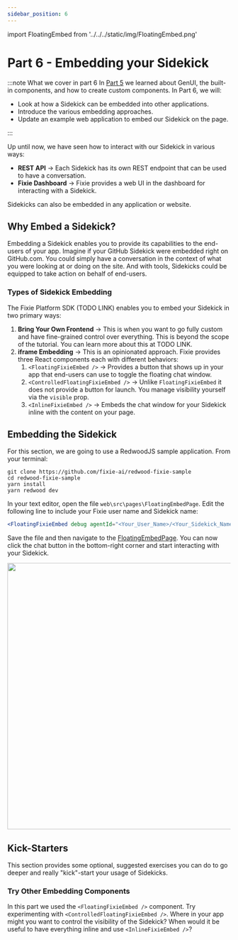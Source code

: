 ```yaml
---
sidebar_position: 6
---
```


import FloatingEmbed from '../../../static/img/FloatingEmbed.png'

# Part 6 - Embedding your Sidekick

:::note What we cover in part 6
In [Part 5](./part5-genUI) we learned about GenUI, the built-in components, and how to create custom components. In Part 6, we will:

- Look at how a Sidekick can be embedded into other applications.
- Introduce the various embedding approaches.
- Update an example web application to embed our Sidekick on the page.

:::

Up until now, we have seen how to interact with our Sidekick in various ways:

- **REST API** → Each Sidekick has its own REST endpoint that can be used to have a conversation.
- **Fixie Dashboard** -> Fixie provides a web UI in the dashboard for interacting with a Sidekick.

Sidekicks can also be embedded in any application or website.

## Why Embed a Sidekick?

Embedding a Sidekick enables you to provide its capabilities to the end-users of your app. Imagine if your GitHub Sidekick were embedded right on GitHub.com. You could simply have a conversation in the context of what you were looking at or doing on the site. And with tools, Sidekicks could be equipped to take action on behalf of end-users.

### Types of Sidekick Embedding

The Fixie Platform SDK (TODO LINK) enables you to embed your Sidekick in two primary ways:

1. **Bring Your Own Frontend** → This is when you want to go fully custom and have fine-grained control over everything. This is beyond the scope of the tutorial. You can learn more about this at TODO LINK.
1. **iframe Embedding** → This is an opinionated approach. Fixie provides three React components each with different behaviors:
   1. `<FloatingFixieEmbed />` → Provides a button that shows up in your app that end-users can use to toggle the floating chat window.
   1. `<ControlledFloatingFixieEmbed />` → Unlike `FloatingFixieEmbed` it does not provide a button for launch. You manage visibility yourself via the `visible` prop.
   1. `<InlineFixieEmbed />` → Embeds the chat window for your Sidekick inline with the content on your page.

## Embedding the Sidekick

For this section, we are going to use a RedwoodJS sample application. From your terminal:

```terminal
git clone https://github.com/fixie-ai/redwood-fixie-sample
cd redwood-fixie-sample
yarn install
yarn redwood dev
```

In your text editor, open the file `web\src\pages\FloatingEmbedPage`. Edit the following line to include your Fixie user name and Sidekick name:

```jsx
<FloatingFixieEmbed debug agentId="<Your_User_Name>/<Your_Sidekick_Name>" />
```

Save the file and then navigate to the [FloatingEmbedPage](http://localhost:8910/floating-embed). You can now click the chat button in the bottom-right corner and start interacting with your Sidekick.

<img src={FloatingEmbed} alt="" width="600"/>

## Kick-Starters

This section provides some optional, suggested exercises you can do to go deeper and really "kick"-start your usage of Sidekicks.

### Try Other Embedding Components

In this part we used the `<FloatingFixieEmbed />` component. Try experimenting with `<ControlledFloatingFixieEmbed />`. Where in your app might you want to control the visibility of the Sidekick? When would it be useful to have everything inline and use `<InlineFixieEmbed />`?
